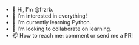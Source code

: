- 👋 Hi, I’m @frzrb.
- 👀 I’m interested in everything!
- 🌱 I’m currently learning Python.
- 💞️ I’m looking to collaborate on learning.
- 📫 How to reach me: comment or send me a PR!

<!---
frzrb/frzrb is a ✨ special ✨ repository because its `README.md` (this file) appears on your GitHub profile.
You can click the Preview link to take a look at your changes.
--->
